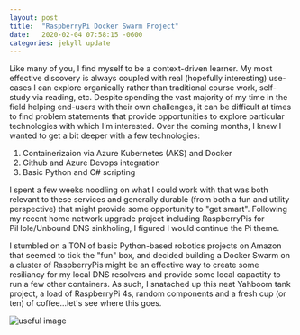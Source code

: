 ```yaml
---
layout: post
title:  "RaspberryPi Docker Swarm Project"
date:   2020-02-04 07:58:15 -0600
categories: jekyll update
---
```


Like many of you, I find myself to be a context-driven learner.  My most effective discovery is always coupled with real (hopefully interesting) use-cases I can explore organically rather than traditional course work, self-study via reading, etc.  Despite spending the vast majority of my time in the field helping end-users with their own challenges, it can be difficult at times to find problem statements that provide opportunities to explore particular technologies with which I’m interested.  Over the coming months, I knew I wanted to get a bit deeper with a few technologies: 

1) Containerizaion via Azure Kubernetes (AKS) and Docker
2) Github and Azure Devops integration 
3) Basic Python and C# scripting 

I spent a few weeks noodling on what I could work with that was both relevant to these services and generally durable (from both a fun and utility perspective) that might provide some opportunity to "get smart".  Following my recent home network upgrade project including RaspberryPis for PiHole/Unbound DNS sinkholing, I figured I would continue the Pi theme.  

I stumbled on a TON of basic Python-based robotics projects on Amazon that seemed to tick the "fun" box, and decided building a Docker Swarm on a cluster of RaspberryPis might be an effective way to create some resiliancy for my local DNS resolvers and provide some local capactity to run a few other containers.  As such, I snatached up this neat Yahboom tank project, a load of RaspberryPi 4s, random components and a fresh cup (or ten) of coffee...let's see where this goes.  

![useful image]({{site.url}}/assets/1Q3A0680.JPG)